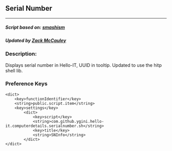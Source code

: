 ## Serial Number
---
##### Script based on: [smashism](https://www.github.com/smashism)
##### Updated by [Zack McCauley](https://www.github.com/wardsparadox)


### Description:
Displays serial number in Hello-IT, UUID in tooltip. Updated to use the hitp shell lib.

### Preference Keys
    <dict>
        <key>functionIdentifier</key>
        <string>public.script.item</string>
        <key>settings</key>
            <dict>
                <key>script</key>
                <string>com.github.ygini.hello-it.computerdetails.serialnumber.sh</string>
                <key>title</key>
                <string>SNInfo</string>
            </dict>
    </dict>

